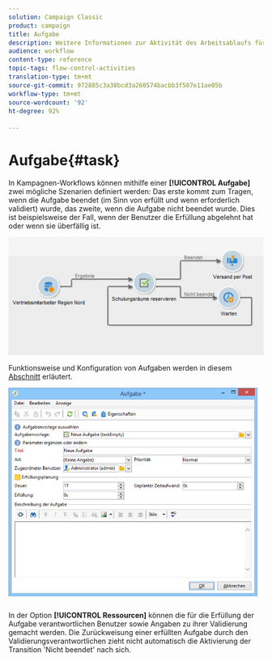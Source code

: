 ```yaml
---
solution: Campaign Classic
product: campaign
title: Aufgabe
description: Weitere Informationen zur Aktivität des Arbeitsablaufs für Aufgaben
audience: workflow
content-type: reference
topic-tags: flow-control-activities
translation-type: tm+mt
source-git-commit: 972885c3a38bcd3a260574bacbb3f507e11ae05b
workflow-type: tm+mt
source-wordcount: '92'
ht-degree: 92%

---
```



# Aufgabe{#task}

In Kampagnen-Workflows können mithilfe einer **[!UICONTROL Aufgabe]** zwei mögliche Szenarien definiert werden: Das erste kommt zum Tragen, wenn die Aufgabe beendet (im Sinn von erfüllt und wenn erforderlich validiert) wurde, das zweite, wenn die Aufgabe nicht beendet wurde. Dies ist beispielsweise der Fall, wenn der Benutzer die Erfüllung abgelehnt hat oder wenn sie überfällig ist.

![](assets/mrm_task_in_workflow.png)

Funktionsweise und Konfiguration von Aufgaben werden in diesem [Abschnitt](../../campaign/using/creating-and-managing-tasks.md) erläutert.

![](assets/wkf_task_activity.png)

In der Option **[!UICONTROL Ressourcen]** können die für die Erfüllung der Aufgabe verantwortlichen Benutzer sowie Angaben zu ihrer Validierung gemacht werden. Die Zurückweisung einer erfüllten Aufgabe durch den Validierungsverantwortlichen zieht nicht automatisch die Aktivierung der Transition &#39;Nicht beendet&#39; nach sich.
